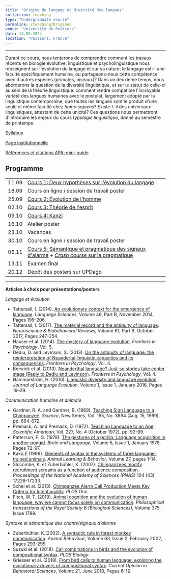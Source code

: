 ```yaml
---
title: "Origine du langage et diversité des langues"
collection: teaching
type: "Undergraduate course"
permalink: /teaching/Origines
venue: "Université de Poitiers"
date: 13.09.2024
location: "Poitiers, France"
---
```

---

Durant ce cours, nous tenterons de comprendre comment les travaux récents en biologie évolutive, linguistique et psycholinguistique nous renseignent sur l'évolution du langage et sur sa nature: le langage est-il une faculté spécifiquement humaine, ou partageons-nous cette compétence avec d'autres espèces (primates, oiseaux)? Dans un deuxième temps, nous aborderons la question de la diversité linguistique, et sur le statut de celle-ci au sein de la théorie linguistique: comment rendre compatible l'incroyable variété des langues humaines avec le postulat, largement adopté par la linguistique contemporaine, que toutes les langues sont le produit d'une seule et même faculté chez *homo sapiens*? Existe-t-il des universaux linguistiques, attestant de cette unicité? Ces questions nous permettront d'introduire les enjeux du cours *typologie linguistique*, donné au semestre de printemps.

[Syllabus](./origines/supports/Syllabus_Origines.pdf)

[Page institutionnelle](https://updago.univ-poitiers.fr/course/view.php?id=5743#section-0)

[Références et citations APA: mini-guide](./origines/supports/APA.pdf)



## Programme

|   |                  |
|---|------------------|
| 11.09 | [Cours 1: Deux hypothèses sur l'évolution du langage](./origines/cours/Poitiers_Origines_Cours1.pdf)      |
| 18.09 | Cours en ligne / session de travail poster |
| 25.09 | [Cours 2: Évolution de l'homme](./origines/cours/Poitiers_Origines_Cours2.pdf)      |
| 02.10 | [Cours 3: Théorie de l'esprit](./origines/cours/Poitiers_Origines_Cours3.pdf)      |
| 09.10 | [Cours 4: Kanzi](./origines/cours/Poitiers_Origines_Cours4.pdf)      |
| 16.10 | Atelier poster |
| 23.10 | Vacances     |
| 30.10 | Cours en ligne / session de travail poster |
| 06.11 | [Cours 5: Sémantique et pragmatique des signaux d'alarme](./origines/cours/Cours_5_Signaux.pdf) + [*Crash course* sur la pragmatique](./origines/supports/Pragmatique.pdf)|
| 13.11 | Examen final |
| 20.12 | Dépôt des posters sur UPDago |

---
**Articles à choix pour présentations/posters**

*Langage et évolution*
- Tattersall, I. (2014). [An evolutionary context for the emergence of language](https://www.sciencedirect.com/science/article/pii/S0388000114000527?casa_token=PleoD6mBVyMAAAAA:ukiOO2B-B8t0dKuhpONDcS_uWDgoO6AlNJlTMmQL2vqdplslSxbOWTFgr0Xn0PNQAilymEkPD1xy). *Language Sciences*, Volume 46, Part B, November 2014, Pages 199-206.
- Tattersall, I. (2017). [The material record and the antiquity of language](https://www.sciencedirect.com/science/article/pii/S0149763416300628?casa_token=907pFjFCrXcAAAAA:JqvHkdckYxR9u7JqZcndHmcv_hUEshXAUt9Vqrld7uKkzrHT-yVXI8t_iefJ2ytlbJQiAEBVggf3). *Neuroscience & Biobehavioral Reviews*, Volume 81, Part B, October 2017, Pages 247-254.
- Hauser et al. (2014). [The mystery of language evolution](https://www.frontiersin.org/journals/psychology/articles/10.3389/fpsyg.2014.00401/full). *Frontiers in Psychology*, Vol. 5.
- Dediu, D. and Levinson, S. (2013). [On the antiquity of language: the reinterpretation of Neandertal linguistic capacities and its consequences](https://www.frontiersin.org/journals/psychology/articles/10.3389/fpsyg.2013.00397/full). *Frontiers in Psychology*, Vol. 4.
- Berwick et al. (2013). [Neanderthal language? Just-so stories take center stage (Reply to Dediu and Levinson)](https://www.frontiersin.org/journals/psychology/articles/10.3389/fpsyg.2013.00671/full). *Frontiers in Psychology*, Vol. 4.
- Hammarström, H. (2016). [Linguistic diversity and language evolution](https://academic.oup.com/jole/article/1/1/19/2281898). *Journal of Language Evolution*, Volume 1, Issue 1, January 2016, Pages 19–29.

*Communication humaine et animale*
- Gardner, R. A. and Gardner, B. (1969). [Teaching Sign Language to a Chimpanzee](https://www.jstor.org/stable/1727877?searchText=&searchUri=&ab_segments=&searchKey=&refreqid=fastly-default%3A7f8db40b69867f3000ab55936ec32a67&seq=1). *Science*, New Series, Vol. 165, No. 3894 (Aug. 15, 1969), pp. 664-672.
- Premack, A. and Premack, D. (1972). [Teaching Language to an Ape](https://www.jstor.org/stable/24922894?casa_token=PtuBTSO0JjUAAAAA%3AnSaJ7aVTXvF5HGBossshIBRwOZsCVRzx4_tiiUVs99-Jy45wZkVRhCvLJ1BYPsRgOQ0aA5UONeJ-v-177XbwJCtZmhVtbNHK8WDeKluBndtNqm-xC1D6rA). *Scientific American*, Vol. 227, No. 4 (October 1972), pp. 92-99.
- Patterson, F. G. (1978). [The gestures of a gorilla: Language acquisition in another pongid](https://www.sciencedirect.com/science/article/pii/0093934X78900081). *Brain and Language*, Volume 5, Issue 1, January 1978, Pages 72-97.
- Kako,E.(1999). [Elements of syntax in the systems of three language-trained animals](https://link.springer.com/article/10.3758/BF03199424). *Animal Learning & Behavior*, Volume 27, pages 1–14.
- Slocombe, K. et Zuberbühler, K. (2007). [Chimpanzees modify recruitment screams as a function of audience composition](https://www.pnas.org/doi/epdf/10.1073/pnas.0706741104). *Proceedings of the National Academy of Sciences (PNAS)* 104 (43) 17228-17233.
- Schel et al. (2013). [Chimpanzee Alarm Call Production Meets Key Criteria for Intentionality](https://journals.plos.org/plosone/article?id=10.1371/journal.pone.0076674). *PLOS One*.
- Fitch, W. T. (2019). [Animal cognition and the evolution of human language: why we cannot focus solely on communication](https://royalsocietypublishing.org/doi/full/10.1098/rstb.2019.0046). *Philosophical transactions of the Royal Society B (Biological Sciences)*, Volume 375, Issue 1789.

*Syntaxe et sémantique des chants/signaux d’alarme*
- Zuberbühler, K.(2002). [A syntactic rule in forest monkey communication](https://www.sciencedirect.com/science/article/pii/S0003347201919141). *Animal Behaviour*, Volume 63, Issue 2, February 2002, Pages 293-299.
- Suzuki et al. (2018). [Call combinations in birds and the evolution of compositional syntax](https://journals.plos.org/plosbiology/article?id=10.1371/journal.pbio.2006532). *PLOS Biology*.
- Griesser et al. (2018). [From bird calls to human language: exploring the evolutionary drivers of compositional syntax](https://www.sciencedirect.com/science/article/pii/S2352154617301274?casa_token=9CY0mVnztbwAAAAA:C-OU8KwmXz1ZbWpOpKr2qFu2bzuvpbFvVhQuxnmqI2nPzHBkaS8ofmfM38idB5f-i-FsEl520tka). *Current Opinion in Behavioral Sciences*, Volume 21, June 2018, Pages 6-12.


